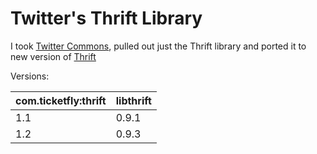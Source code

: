 Twitter's Thrift Library
==========================================


I took [Twitter Commons](https://github.com/twitter/commons), pulled out just the Thrift library and ported it
to new version of [Thrift](http://thrift.apache.org/)

Versions:

com.ticketfly:thrift | libthrift
--------------------- | ---------
1.1 | 0.9.1
1.2 | 0.9.3
